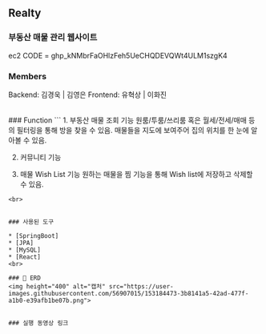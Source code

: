 ## Realty
### 부동산 매물 관리 웹사이트

ec2 CODE = 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
<br>

### Members
 Backend: 김경욱 | 김영은
 Frontend: 유혁상 | 이화진

<br>
### Function
```
1. 부동산 매물 조회 기능 
   원룸/투룸/쓰리룸 혹은 월세/전세/매매 등의 필터링을 통해 방을 찾을 수 있음. 
   매물들을 지도에 보여주어 집의 위치를 한 눈에 알아볼 수 있음.

2. 커뮤니티 기능
   
3. 매물 Wish List 기능
  원하는 매물을 찜 기능을 통해 Wish list에 저장하고 삭제할 수 있음.
```
<br>


### 사용된 도구

* [SpringBoot]
* [JPA]
* [MySQL]
* [React]
<br>

### 📗 ERD
<img height="400" alt="캡처" src="https://user-images.githubusercontent.com/56907015/153184473-3b8141a5-42ad-477f-a1b0-e39afb1be07b.png">


### 실행 동영상 링크
	

